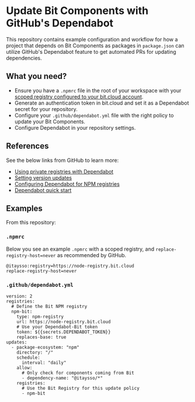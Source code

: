 # Update Bit Components with GitHub's Dependabot

This repository contains example configuration and workflow for how a project that depends on Bit Components as packages in `package.json` can utilize GitHub's Dependabot feature to get automated PRs for updating dependencies.

## What you need?

- Ensure you have a `.npmrc` file in the root of your workspace with your [scoped registry configured to your bit.cloud account](https://bit.dev/reference/packages/npmrc).
- Generate an authentication token in bit.cloud and set it as a Dependabot secret for your repository.
- Configure your `.github/dependabot.yml` file with the right policy to update your Bit Components.
- Configure Dependabot in your repository settings.

## References

See the below links from GitHub to learn more:

- [Using private registries with Dependabot](https://github.blog/2021-03-15-dependabot-private-dependencies/)
- [Setting version updates](https://docs.github.com/en/code-security/dependabot/dependabot-version-updates/configuration-options-for-the-dependabot.yml-file#scheduleinterval)
- [Configuring Dependabot for NPM registries](https://docs.github.com/en/code-security/dependabot/working-with-dependabot/guidance-for-the-configuration-of-private-registries-for-dependabot#npm)
- [Dependabot quick start](https://docs.github.com/en/code-security/getting-started/dependabot-quickstart-guide)

## Examples

From this repository:

### `.npmrc`

Below you see an example `.npmrc` with a scoped registry, and `replace-registry-host=never` as recommended by GitHub.

```
@itaysso:registry=https://node-registry.bit.cloud
replace-registry-host=never
```

### `.github/dependabot.yml`

```
version: 2
registries:
  # Define the Bit NPM registry
  npm-bit:
    type: npm-registry
    url: https://node-registry.bit.cloud
    # Use your Dependabot-Bit token
    token: ${{secrets.DEPENDABOT_TOKEN}}
    replaces-base: true
updates:
  - package-ecosystem: "npm"
    directory: "/"
    schedule:
      interval: "daily"
    allow:
      # Only check for components coming from Bit
      - dependency-name: "@itaysso/*"
    registries:
      # Use the Bit Registry for this update policy
      - npm-bit
```
